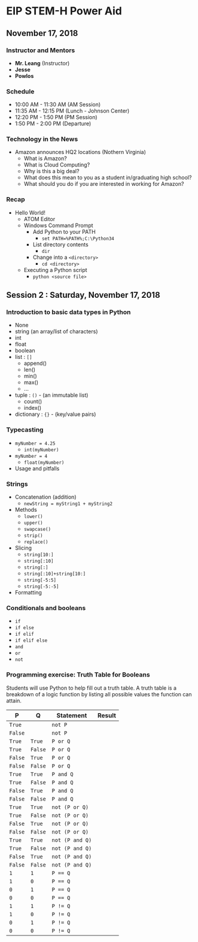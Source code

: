 # EIP STEM-H Power Aid
## November 17, 2018

### Instructor and Mentors

*  **Mr. Leang** (Instructor) 
*  **Jesse**
*  **Powlos**

### Schedule

*  10:00 AM - 11:30 AM (AM Session)
*  11:35 AM - 12:15 PM (Lunch - Johnson Center)
*  12:20 PM - 1:50 PM (PM Session)
*  1:50 PM - 2:00 PM (Departure)

### Technology in the News

*  Amazon announces HQ2 locations (Nothern Virginia)
    *  What is Amazon?
    *  What is Cloud Computing?
    *  Why is this a big deal?
    *  What does this mean to you as a student in/graduating high school?
    *  What should you do if you are interested in working for Amazon?

### Recap

*  Hello World!
    *  ATOM Editor
    *  Windows Command Prompt
        *  Add Python to your PATH
            *  `set PATH=%PATH%;C:\Python34`
        *  List directory contents
            *  `dir`
        *  Change into a `<directory>`
            *  `cd <directory>`
    *  Executing a Python script
        *  `python <source file>`

## Session 2 : Saturday, November 17, 2018

### Introduction to basic data types in Python

  *  None
  *  string (an array/list of characters)
  *  int
  *  float
  *  boolean
  *  list : `[]`
      *  append()
      *  len()
      *  min()
      *  max()
      *  ...
  *  tuple : `()` - (an immutable list)
      *  count()
      *  index()
  *  dictionary : `{}` - (key/value pairs)

### Typecasting

  *  `myNumber = 4.25`
      *  `int(myNumber)`
  *  `myNumber = 4`
      *  `float(myNumber)`
  *  Usage and pitfalls
  
### Strings

  *  Concatenation (addition)
     *  `newString = myString1 + myString2`
  *  Methods
     *  `lower()`
     *  `upper()`
     *  `swapcase()`
     *  `strip()`
     *  `replace()`
  *  Slicing
     *  `string[10:]`
     *  `string[:10]`
     *  `string[:]`
     *  `string[:10]+string[10:]`
     *  `string[-5:5]`
     *  `string[-5:-5]`
  *  Formatting

### Conditionals and booleans

  *  `if`
  *  `if else`
  *  `if elif`
  *  `if elif else`
  *  `and`
  *  `or`
  *  `not`

### Programming exercise: Truth Table for Booleans

Students will use Python to help fill out a truth table.  A truth table is a breakdown of a logic function by listing all possible values the function can attain.

| P | Q | Statement | Result |
|---|---|-----------|--------|
|`True`||`not P`||
|`False`||`not P`||
|`True`|`True`|`P or Q`||
|`True`|`False`|`P or Q`||
|`False`|`True`|`P or Q`||
|`False`|`False`|`P or Q`||
|`True`|`True`|`P and Q`||
|`True`|`False`|`P and Q`||
|`False`|`True`|`P and Q`||
|`False`|`False`|`P and Q`||
|`True`|`True`|`not (P or Q)`||
|`True`|`False`|`not (P or Q)`||
|`False`|`True`|`not (P or Q)`||
|`False`|`False`|`not (P or Q)`||
|`True`|`True`|`not (P and Q)`||
|`True`|`False`|`not (P and Q)`||
|`False`|`True`|`not (P and Q)`||
|`False`|`False`|`not (P and Q)`||
|`1`|`1`|`P == Q`||
|`1`|`0`|`P == Q`||
|`0`|`1`|`P == Q`||
|`0`|`0`|`P == Q`||
|`1`|`1`|`P != Q`||
|`1`|`0`|`P != Q`||
|`0`|`1`|`P != Q`||
|`0`|`0`|`P != Q`||


